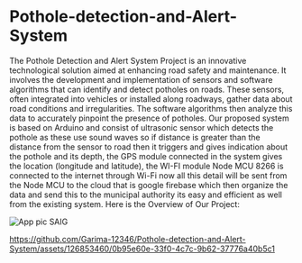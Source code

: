 # Pothole-detection-and-Alert-System
The Pothole Detection and Alert System Project is an innovative technological solution aimed at enhancing road safety and maintenance. It involves the development and implementation of sensors and software algorithms that can identify and detect potholes on roads. These sensors, often integrated into vehicles or installed along roadways, gather data about road conditions and irregularities. The software algorithms then analyze this data to accurately pinpoint the presence of potholes.
Our proposed system is based on Arduino and consist of ultrasonic sensor which detects the
pothole as these use sound waves so if distance is greater than the distance from the sensor to
road then it triggers and gives indication about the pothole and its depth, the GPS module
connected in the system gives the location (longitude and latitude), the WI-FI module Node
MCU 8266 is connected to the internet through Wi-Fi now all this detail will be sent from the
Node MCU to the cloud that is google firebase which then organize the data and send this to
the municipal authority its easy and efficient as well from the existing system. 
Here is the Overview of Our Project:

![App pic SAIG](https://github.com/Garima-12346/Pothole-detection-and-Alert-System/assets/126853460/592e6e7b-e29d-4b40-8936-9907dde2fd72)


https://github.com/Garima-12346/Pothole-detection-and-Alert-System/assets/126853460/0b95e60e-33f0-4c7c-9b62-37776a40b5c1





